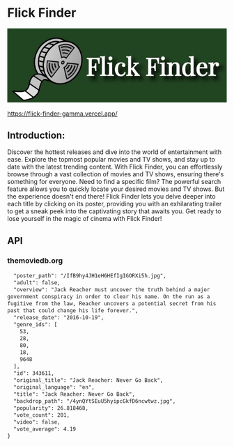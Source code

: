 # Flick Finder

![alt text](Flick-finder.jpg)

https://flick-finder-gamma.vercel.app/


## Introduction: 


Discover the hottest releases and dive into the world of entertainment with ease. Explore the topmost popular movies and TV shows, and stay up to date with the latest trending content. With Flick Finder, you can effortlessly browse through a vast collection of movies and TV shows, ensuring there's something for everyone. Need to find a specific film? The powerful search feature allows you to quickly locate your desired movies and TV shows. But the experience doesn't end there! Flick Finder lets you delve deeper into each title by clicking on its poster, providing you with an exhilarating trailer to get a sneak peek into the captivating story that awaits you. Get ready to lose yourself in the magic of cinema with Flick Finder!

## API 
### themoviedb.org

```{  
  "poster_path": "/IfB9hy4JH1eH6HEfIgIGORXi5h.jpg",  
  "adult": false,  
  "overview": "Jack Reacher must uncover the truth behind a major government conspiracy in order to clear his name. On the run as a fugitive from the law, Reacher uncovers a potential secret from his past that could change his life forever.",  
  "release_date": "2016-10-19",  
  "genre_ids": [  
    53,  
    28,  
    80,  
    18,  
    9648  
  ],  
  "id": 343611,  
  "original_title": "Jack Reacher: Never Go Back",  
  "original_language": "en",  
  "title": "Jack Reacher: Never Go Back",  
  "backdrop_path": "/4ynQYtSEuU5hyipcGkfD6ncwtwz.jpg",  
  "popularity": 26.818468,  
  "vote_count": 201,  
  "video": false,  
  "vote_average": 4.19  
}